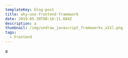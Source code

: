 ```yaml
---
templateKey: blog-post
title: why-use-frontend-framework
date: 2019-05-30T00:16:11.684Z
description: a
thumbnail: /img/undraw_javascript_frameworks_x21l.png
tags:
  - Frontend
---
```

a
